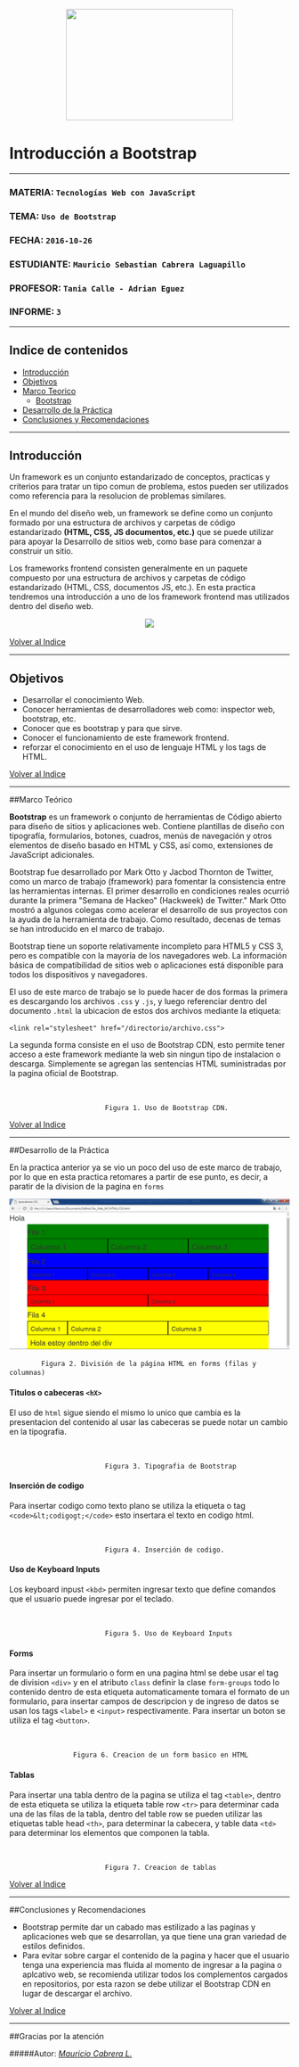 <p align="center">
<img src="http://www.epn.edu.ec/gui/header/logo.svg" width="300" height="200">
</p>

# Introducción a Bootstrap
***
### MATERIA:        `Tecnologías Web con JavaScript`
### TEMA:           `Uso de Bootstrap`
### FECHA:          `2016-10-26`
### ESTUDIANTE:     `Mauricio Sebastian Cabrera Laguapillo`
### PROFESOR:       `Tania Calle - Adrian Eguez`
### INFORME:        `3`
***


## <a name="indice"></a> Indice de contenidos

- <a href="#intro">Introducción</a>
- <a href="#objetivos">Objetivos</a>
- <a href="#marco">Marco Teorico</a>
  * <a href="#boots">Bootstrap</a>
- <a href="#desarrollo">Desarrollo de la Práctica</a>
- <a href="#conrec">Conclusiones y Recomendaciones</a> 

___

<a name="intro"></a>

## Introducción

Un framework es un conjunto estandarizado de conceptos, practicas y criterios para tratar un tipo comun de problema, estos pueden ser utilizados como referencia para la resolucion de problemas similares.

En el mundo del diseño web, un framework se define como un conjunto formado por una estructura de archivos y carpetas de código estandarizado **(HTML, CSS, JS documentos, etc.)** que se puede utilizar para apoyar la Desarrollo de sitios web, como base para comenzar a construir un sitio.

Los frameworks frontend consisten generalmente en un paquete compuesto por una estructura de archivos y carpetas de código estandarizado (HTML, CSS, documentos JS, etc.). En esta practica tendremos una introducción a uno de los framework frontend mas utilizados dentro del diseño web. 

<p align="center">
<img src="http://res.cloudinary.com/dnkqgvjbd/image/upload/v1451679096/bootstrap_xfpqre.png">
</p>

<a href="#indice">Volver al Indice</a>
***
<a name="objetivos"></a>
## Objetivos

- Desarrollar el conocimiento Web.
- Conocer herramientas de desarrolladores web como: inspector web, bootstrap, etc.
- Conocer que es bootstrap y para que sirve.
- Conocer el funcionamiento de este framework frontend.
- reforzar el conocimiento en el uso de lenguaje HTML y los tags de HTML.

<a href="#indice">Volver al Indice</a>
***
<a name="marco"></a>
##Marco Teórico

<a name="boots"></a>**Bootstrap** es un framework o conjunto de herramientas de Código abierto para diseño de sitios y aplicaciones web. Contiene plantillas de diseño con tipografía, formularios, botones, cuadros, menús de navegación y otros elementos de diseño basado en HTML y CSS, así como, extensiones de JavaScript adicionales. 

Bootstrap fue desarrollado por Mark Otto y Jacbod Thornton de Twitter, como un marco de trabajo (framework) para fomentar la consistencia entre las herramientas internas. El primer desarrollo en condiciones reales ocurrió durante la primera "Semana de Hackeo" (Hackweek) de Twitter." Mark Otto mostró a algunos colegas como acelerar el desarrollo de sus proyectos con la ayuda de la herramienta de trabajo. Como resultado, decenas de temas se han introducido en el marco de trabajo.

Bootstrap tiene un soporte relativamente incompleto para HTML5 y CSS 3, pero es compatible con la mayoría de los navegadores web. La información básica de compatibilidad de sitios web o aplicaciones está disponible para todos los dispositivos y navegadores.

El uso de este marco de trabajo se lo puede hacer de dos formas la primera es descargando los archivos ```.css``` y ```.js```, y luego referenciar dentro del documento ```.html``` la ubicacion de estos dos archivos mediante la etiqueta:
```
<link rel="stylesheet" href="/directorio/archivo.css">
```

La segunda forma consiste en  el uso de Bootstrap CDN, esto permite tener acceso a este framework mediante la web sin ningun tipo de instalacion o descarga. Simplemente se agregan las sentencias HTML suministradas por la pagina oficial de Bootstrap.

<p align="center">
<img src="">
</p>

                            Figura 1. Uso de Bootstrap CDN.

<a href="#indice">Volver al Indice</a>
***
<a name="desarrollo"></a>
##Desarrollo de la Práctica

En la practica anterior ya se vio un poco del uso de este marco de trabajo, por lo que en esta practica retomares a partir de ese punto, es decir, a paratir de la division de la pagina en ```forms```

<p align="center">
<img src="https://raw.githubusercontent.com/mauseb20/Tec_Web_MC/Clase2-CSS/Informe%202/Imagenes/Resultados%20uso%20de%20bootstrap.png">
</p>

            Figura 2. División de la página HTML en forms (filas y columnas)

#### Titulos o cabeceras ```<hX>```
El uso de ```html``` sigue siendo el mismo lo unico que cambia es la presentacion del contenido al usar las cabeceras se puede notar un cambio en la tipografia.
<p align="center">
<img src="">
</p>

                            Figura 3. Tipografia de Bootstrap  

#### Inserción de codigo 

Para insertar codigo como texto plano se utiliza la etiqueta o tag ```<code>&lt;codigogt;</code>``` esto insertara el texto en codigo html.
<p align="center">
<img src="">
</p>

                            Figura 4. Inserción de codigo.

#### Uso de Keyboard Inputs 

Los keyboard inpust ```<kbd>``` permiten ingresar texto que define comandos que el usuario puede ingresar por el teclado.
<p align="center">
<img src="">
</p>

                            Figura 5. Uso de Keyboard Inputs

#### Forms 

Para insertar un formulario o form en una pagina html se debe usar el tag de division ```<div>``` y en el atributo ```class``` definir la clase ```form-groups``` todo lo contenido dentro de esta etiqueta automaticamente tomara el formato de un formulario, para insertar campos de descripcion y de ingreso de datos se usan los tags ```<label>``` e ```<input>``` respectivamente. Para insertar un boton se utiliza el tag ```<button>```.
<p align="center">
<img src="">
</p>

                    Figura 6. Creacion de un form basico en HTML

#### Tablas 

Para insertar una tabla dentro de la pagina se utiliza el tag ```<table>```, dentro de esta etiqueta se utiliza la etiqueta table row ```<tr>``` para determinar cada una de las filas de la tabla, dentro del table row se pueden utilizar las etiquetas table head ```<th>```, para determinar la cabecera, y table data ```<td>``` para determinar los elementos que componen la tabla.
<p align="center">
<img src="">
</p>

                            Figura 7. Creacion de tablas

<a href="#indice">Volver al Indice</a>
***
<a name="conrec"></a>
##Conclusiones y Recomendaciones
- Bootstrap permite dar un cabado mas estilizado a las paginas y aplicaciones web que se desarrollan, ya que tiene una gran variedad de estilos definidos.
- Para evitar sobre cargar el contenido de la pagina y hacer que el usuario tenga una experiencia mas fluida al momento de ingresar a la pagina o aplcativo web, se recomienda utilizar todos los complementos cargados en repositorios, por esta razon se debe utilizar el Bootstrap CDN en lugar de descargar el archivo.


<a href="#indice">Volver al Indice</a>
***

##Gracias por la atención

#####Autor: *[Mauricio Cabrera L.](https://github.com/mauseb20)*